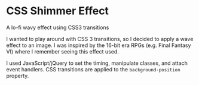 # CSS Shimmer Effect

A lo-fi wavy effect using CSS3 transitions

I wanted to play around with CSS 3 transitions, so I decided to apply a wave effect to an image. I was inspired by the 16-bit era RPGs (e.g. Final Fantasy VI) where I remember seeing this effect used.

I used JavaScript/jQuery to set the timing, manipulate classes, and attach event handlers. CSS transitions are applied to the `background-position` property.
